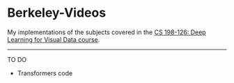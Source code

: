 # Berkeley-Videos

My implementations of the subjects covered in the [CS 198-126: Deep Learning for Visual Data course](https://ml-berkeley.notion.site/CS-198-126-Deep-Learning-for-Visual-Data-a57e2aca54c046edb7014439f81ba1d5).

---
TO DO

* Transformers code
